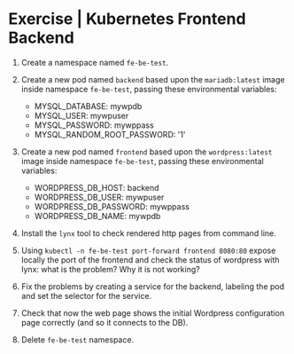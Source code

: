 # Exercise | Kubernetes Frontend Backend

1. Create a namespace named `fe-be-test`.

2. Create a new pod named `backend` based upon the `mariadb:latest` image inside namespace `fe-be-test`, passing these environmental variables:
   - MYSQL_DATABASE: mywpdb
   - MYSQL_USER: mywpuser
   - MYSQL_PASSWORD: mywppass
   - MYSQL_RANDOM_ROOT_PASSWORD: '1'

3. Create a new pod named `frontend` based upon the `wordpress:latest` image inside namespace `fe-be-test`, passing these environmental variables:
   - WORDPRESS_DB_HOST: backend
   - WORDPRESS_DB_USER: mywpuser
   - WORDPRESS_DB_PASSWORD: mywppass
   - WORDPRESS_DB_NAME: mywpdb

4. Install the `lynx` tool to check rendered http pages from command line.

5. Using `kubectl -n fe-be-test port-forward frontend 8080:80` expose locally the port of the frontend and check the status of wordpress with lynx: what is the problem? Why it is not working?

6. Fix the problems by creating a service for the backend, labeling the pod and set the selector for the service.

7. Check that now the web page shows the initial Wordpress configuration page correctly (and so it connects to the DB).

8. Delete `fe-be-test` namespace.

